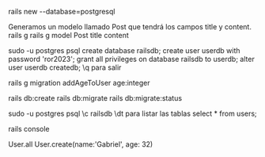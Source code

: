 rails new <name proyecto> --database=postgresql

Generamos un modelo llamado Post que tendrá los campos title y content.
rails g rails g model Post title content

sudo -u postgres psql
create database railsdb;
create user userdb with password 'ror2023';
grant all privileges on database railsdb to userdb;
alter user userdb createdb;
\q para salir

rails g migration addAgeToUser age:integer

rails db:create
rails db:migrate
rails db:migrate:status

sudo -u postgres psql
\c railsdb
\dt para listar las tablas
select * from users;

rails console

User.all
User.create(name:'Gabriel', age: 32)
